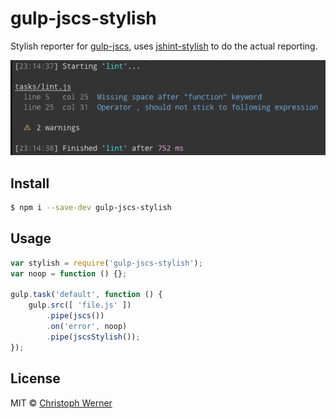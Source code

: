 # gulp-jscs-stylish

Stylish reporter for [gulp-jscs](https://github.com/jscs-dev/gulp-jscs), uses [jshint-stylish](https://github.com/sindresorhus/jshint-stylish) to do the actual reporting.

![screenshot](screenshot.png)

## Install

```sh
$ npm i --save-dev gulp-jscs-stylish
```


## Usage

```js
var stylish = require('gulp-jscs-stylish');
var noop = function () {};

gulp.task('default', function () {
	gulp.src([ 'file.js' ])
		.pipe(jscs())
		.on('error', noop)
		.pipe(jscsStylish());
});
```


## License

MIT © [Christoph Werner](http://twitter.com/gonsfx)
